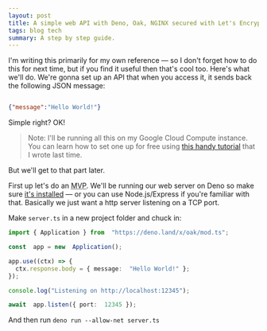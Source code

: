 ```yaml
---
layout: post
title: A simple web API with Deno, Oak, NGINX secured with Let's Encrypt on Google Cloud
tags: blog tech
summary: A step by step guide.
---
```


I'm writing this primarily for my own reference — so I don't forget how to do this for next time, but if you find it useful then that's cool too. Here's what we'll do. We're gonna set up an API that when you access it, it sends back the following JSON message:

```json

{"message":"Hello World!"}

```
Simple right? OK!

> Note: I'll be running all this on my Google Cloud Compute instance. You can learn how to set one up for free using [this handy tutorial](https://phocks.github.io/a-free-google-server-forever.html) that I wrote last time.

But we'll get to that part later.

First up let's do an <abbr  title="Minimum Viable Product">MVP</abbr>. We'll be running our web server on Deno so make sure [it's installed](https://deno.land) — or you can use Node.js/Express if you're familiar with that. Basically we just want a http server listening on a TCP port.

Make `server.ts` in a new project folder and chuck in:

```typescript
import { Application } from  "https://deno.land/x/oak/mod.ts";

const  app = new  Application();

app.use((ctx) => {
  ctx.response.body = { message:  "Hello World!" };
});

console.log("Listening on http://localhost:12345");

await  app.listen({ port:  12345 });
```

And then run `deno run --allow-net server.ts`


